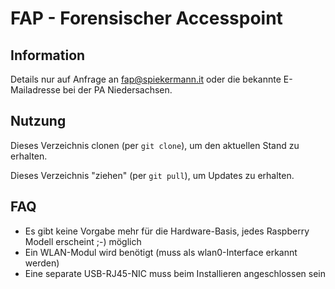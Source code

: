 # FAP - Forensischer Accesspoint

## Information
Details nur auf Anfrage an fap@spiekermann.it oder die bekannte E-Mailadresse bei der PA Niedersachsen.


## Nutzung
Dieses Verzeichnis clonen (per `git clone`), um den aktuellen Stand zu erhalten.

Dieses Verzeichnis "ziehen" (per `git pull`), um Updates zu erhalten.

## FAQ
- Es gibt keine Vorgabe mehr für die Hardware-Basis, jedes Raspberry Modell erscheint ;-) möglich
- Ein WLAN-Modul wird benötigt (muss als wlan0-Interface erkannt werden)
- Eine separate USB-RJ45-NIC muss beim Installieren angeschlossen sein
